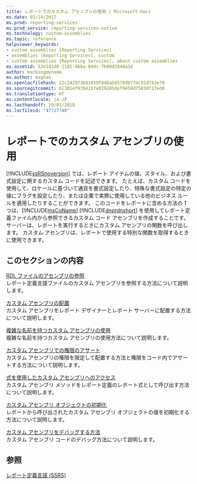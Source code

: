 ```yaml
---
title: レポートでのカスタム アセンブリの使用 | Microsoft Docs
ms.date: 03/14/2017
ms.prod: reporting-services
ms.prod_service: reporting-services-native
ms.technology: custom-assemblies
ms.topic: reference
helpviewer_keywords:
- custom assemblies [Reporting Services]
- assemblies [Reporting Services], custom
- custom assemblies [Reporting Services], about custom assemblies
ms.assetid: 53d141d0-2185-466a-84dc-7b90d284da3d
author: markingmyname
ms.author: maghan
ms.openlocfilehash: 22c242973b82859f848ab9570d077ec91d743e70
ms.sourcegitcommit: 61381ef939415fe019285def9450d7583df1fed0
ms.translationtype: HT
ms.contentlocale: ja-JP
ms.lasthandoff: 10/01/2018
ms.locfileid: "47727740"
---
```

# <a name="using-custom-assemblies-with-reports"></a>レポートでのカスタム アセンブリの使用
  [!INCLUDE[ssRSnoversion](../../includes/ssrsnoversion-md.md)] では、レポート アイテムの値、スタイル、および書式設定に関するカスタム コードを記述できます。 たとえば、カスタム コードを使用して、ロケールに基づいて通貨を書式設定したり、特殊な書式設定の特定の値にフラグを設定したり、または企業で実際に使用している他のビジネス ルールを適用したりすることができます。 このコードをレポートに含める方法の 1 つは、[!INCLUDE[msCoName](../../includes/msconame-md.md)] [!INCLUDE[dnprdnshort](../../includes/dnprdnshort-md.md)] を使用してレポート定義ファイル内から参照できるカスタム コード アセンブリを作成することです。 サーバーは、レポートを実行するときにカスタム アセンブリの関数を呼び出します。 カスタム アセンブリは、レポートで使用する特別な関数を取得するときに使用できます。  
  
## <a name="in-this-section"></a>このセクションの内容  
 [RDL ファイルのアセンブリの参照](../../reporting-services/custom-assemblies/referencing-assemblies-in-an-rdl-file.md)  
 レポート定義言語ファイルのカスタム アセンブリを参照する方法について説明します。  
  
 [カスタム アセンブリの配置](../../reporting-services/custom-assemblies/deploying-a-custom-assembly.md)  
 カスタム アセンブリをレポート デザイナーとレポート サーバーに配置する方法について説明します。  
  
 [複雑な名前を持つカスタム アセンブリの使用](../../reporting-services/custom-assemblies/using-strong-named-custom-assemblies.md)  
 複雑な名前を持つカスタム アセンブリの使用方法について説明します。  
  
 [カスタム アセンブリでの権限のアサート](../../reporting-services/custom-assemblies/asserting-permissions-in-custom-assemblies.md)  
 カスタム アセンブリの権限を限定して配置する方法と権限をコード内でアサートする方法について説明します。  
  
 [式を使用したカスタム アセンブリへのアクセス](../../reporting-services/custom-assemblies/accessing-custom-assemblies-through-expressions.md)  
 カスタム アセンブリ メソッドをレポート定義のレポート式として呼び出す方法について説明します。  
  
 [カスタム アセンブリ オブジェクトの初期化](../../reporting-services/custom-assemblies/initializing-custom-assembly-objects.md)  
 レポートから呼び出されたカスタム アセンブリ オブジェクトの値を初期化する方法について説明します。  
  
 [カスタム アセンブリをデバッグする方法](../../reporting-services/custom-assemblies/how-to-debug-custom-assemblies.md)  
 カスタム アセンブリ コードのデバッグ方法について説明します。  
  
## <a name="see-also"></a>参照  
 [レポート定義言語 &#40;SSRS&#41;](../../reporting-services/reports/report-definition-language-ssrs.md)  
  
  
